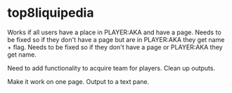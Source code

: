 # top8liquipedia

Works if all users have a place in PLAYER:AKA and have a page.
Needs to be fixed so if they don't have a page but are in PLAYER:AKA they get name + flag.
Needs to be fixed so if they don't have a page or PLAYER:AKA they get name.

Need to add functionality to acquire team for players.
Clean up outputs.

Make it work on one page. Output to a text pane.
